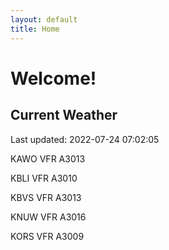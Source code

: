 ```yaml
---
layout: default
title: Home
---
```

# Welcome!

## Current Weather

Last updated: 2022-07-24 07:02:05

KAWO VFR A3013

KBLI VFR A3010

KBVS VFR A3013

KNUW VFR A3016

KORS VFR A3009


